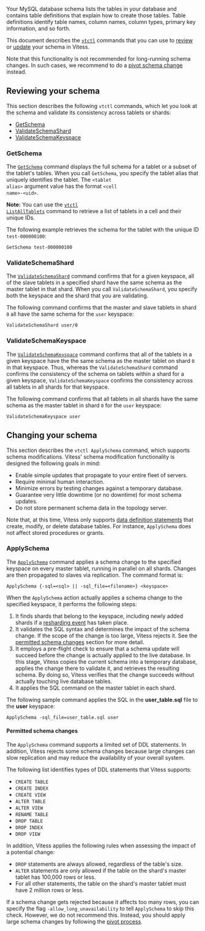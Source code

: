 Your MySQL database schema lists the tables in your database and
contains table definitions that explain how to create those tables.
Table definitions identify table names, column names, column types,
primary key information, and so forth.

This document describes the <code>[vtctl](/reference/vtctl.html)</code>
commands that you can use to [review](#reviewing-your-schema) or
[update](#changing-your-schema) your schema in Vitess.

Note that this functionality is not recommended for long-running schema changes. In such cases, we recommend to do a [pivot schema change](/user-guide/pivot-schema-changes.html) instead.

## Reviewing your schema

This section describes the following <code>vtctl</code> commands, which let you look at the schema and validate its consistency across tablets or shards:

* [GetSchema](#getschema)
* [ValidateSchemaShard](#validateschemashard)
* [ValidateSchemaKeyspace](#validateschemakeyspace)

### GetSchema

The <code>[GetSchema](/reference/vtctl.html#getschema)</code> command
displays the full schema for a tablet or a subset of the tablet's tables.
When you call <code>GetSchema</code>, you specify the tablet alias that
uniquely identifies the tablet. The <code>\<tablet alias\></code>
argument value has the format <code>\<cell name\>-\<uid\></code>.

**Note:** You can use the
<code>[vtctl ListAllTablets](/reference/vtctl.html#listalltablets)</code> 
command to retrieve a list of tablets in a cell and their unique IDs.

The following example retrieves the schema for the tablet with the
unique ID <code>test-000000100</code>:

```
GetSchema test-000000100
```

### ValidateSchemaShard

The
<code>[ValidateSchemaShard](/reference/vtctl.html#validateschemashard)</code>
command confirms that for a given keyspace, all of the slave tablets
in a specified shard have the same schema as the master tablet in that
shard. When you call <code>ValidateSchemaShard</code>, you specify both 
the keyspace and the shard that you are validating.

The following command confirms that the master and slave tablets in
shard <code>0</code> all have the same schema for the <code>user</code>
keyspace:

```
ValidateSchemaShard user/0
```

### ValidateSchemaKeyspace

The <code>[ValidateSchemaKeyspace](/reference/vtctl.html#validateschemakeyspace)</code>
command confirms that all of the tablets in a given keyspace have
the the same schema as the master tablet on shard <code>0</code>
in that keyspace. Thus, whereas the <code>ValidateSchemaShard</code>
command confirms the consistency of the schema on tablets within a shard
for a given keyspace, <code>ValidateSchemaKeyspace</code> confirms the
consistency across all tablets in all shards for that keyspace.

The following command confirms that all tablets in all shards have the
same schema as the master tablet in shard <code>0</code> for the
<code>user</code> keyspace:

```
ValidateSchemaKeyspace user
```

## Changing your schema

This section describes the <code>vtctl ApplySchema</code> command, which
supports schema modifications. Vitess' schema modification functionality
is designed the following goals in mind:

* Enable simple updates that propagate to your entire fleet of servers.
* Require minimal human interaction.
* Minimize errors by testing changes against a temporary database.
* Guarantee very little downtime (or no downtime) for most schema updates.
* Do not store permanent schema data in the topology server.

Note that, at this time, Vitess only supports
[data definition statements](https://dev.mysql.com/doc/refman/5.6/en/sql-syntax-data-definition.html)
that create, modify, or delete database tables.
For instance, <code>ApplySchema</code> does not affect stored procedures
or grants.

### ApplySchema

The <code>[ApplySchema](/reference/vtctl.html#applyschema)</code>
command applies a schema change to the specified keyspace on every
master tablet, running in parallel on all shards. Changes are then
propagated to slaves via replication. The command format is:
```
ApplySchema {-sql=<sql> || -sql_file=<filename>} <keyspace>
```

When the <code>ApplySchema</code> action actually applies a schema
change to the specified keyspace, it performs the following steps:

1. It finds shards that belong to the keyspace, including newly added
   shards if a [resharding event](/user-guide/sharding.html#resharding)
   has taken place.
1. It validates the SQL syntax and determines the impact of the schema
   change. If the scope of the change is too large, Vitess rejects it.
   See the [permitted schema changes](#permitted-schema-changes) section
   for more detail.
1. It employs a pre-flight check to ensure that a schema update will
   succeed before the change is actually applied to the live database.
   In this stage, Vitess copies the current schema into a temporary
   database, applies the change there to validate it, and retrieves
   the resulting schema. By doing so, Vitess verifies that the change
   succeeds without actually touching live database tables.
1. It applies the SQL command on the master tablet in each shard.

The following sample command applies the SQL in the **user_table.sql**
file to the **user** keyspace:

```
ApplySchema -sql_file=user_table.sql user
```

#### Permitted schema changes

The <code>ApplySchema</code> command supports a limited set of DDL
statements. In addition, Vitess rejects some schema changes because
large changes can slow replication and may reduce the availability
of your overall system.

The following list identifies types of DDL statements that Vitess
supports:

* <code>CREATE TABLE</code>
* <code>CREATE INDEX</code>
* <code>CREATE VIEW</code>
* <code>ALTER TABLE</code>
* <code>ALTER VIEW</code>
* <code>RENAME TABLE</code>
* <code>DROP TABLE</code>
* <code>DROP INDEX</code>
* <code>DROP VIEW</code>

In addition, Vitess applies the following rules when assessing the
impact of a potential change:

* <code>DROP</code> statements are always allowed, regardless of the
  table's size.
* <code>ALTER</code> statements are only allowed if the table on the
  shard's master tablet has 100,000 rows or less.
* For all other statements, the table on the shard's master tablet
  must have 2 million rows or less.

If a schema change gets rejected because it affects too many rows, you can specify the flag `-allow_long_unavailability` to tell `ApplySchema` to skip this check.
However, we do not recommend this. Instead, you should apply large schema changes by following the [pivot process](/user-guide/pivot-schema-changes.html).